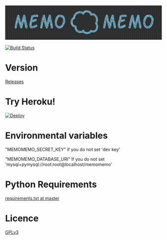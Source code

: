 ![MemoMemo](memomemo.png)

[![Build Status](https://drone.io/github.com/yymm/MemoMemo/status.png)](https://drone.io/github.com/yymm/MemoMemo/latest)

# Version

[Releases](https://github.com/yymm/MemoMemo/releases "Releases · yymm/MemoMemo")

# Try Heroku!

[![Deploy](https://www.herokucdn.com/deploy/button.png)](https://heroku.com/deploy)

# Environmental variables

"MEMOMEMO\_SECRET\_KEY" if you do not set 'dev key'

"MEMOMEMO\_DATABASE\_URI" if you do not set 'mysql+pymysql://root:root@localhost/memomemo'

# Python Requirements

[requirements.txt at master](https://github.com/yymm/MemoMemo/blob/master/requirements.txt "MemoMemo/requirements.txt at master · yymm/MemoMemo")

# Licence

[GPLv3](https://github.com/yymm/MemoMemo/blob/master/LICENSE.txt "MemoMemo/LICENSE.txt at master · yymm/MemoMemo")
